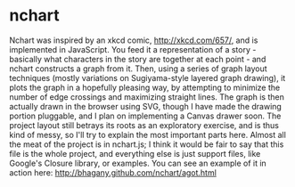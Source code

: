 nchart
======

Nchart was inspired by an xkcd comic, http://xkcd.com/657/, and is implemented in JavaScript. You feed it a representation of a story - basically what characters in the story are together at each point - and nchart constructs a graph from it. Then, using a series of graph layout techniques (mostly variations on Sugiyama-style layered graph drawing), it plots the graph in a hopefully pleasing way, by attempting to minimize the number of edge crossings and maximizing straight lines. The graph is then actually drawn in the browser using SVG, though I have made the drawing portion pluggable, and I plan on implementing a Canvas drawer soon. The project layout still betrays its roots as an exploratory exercise, and is thus kind of messy, so I'll try to explain the most important parts here. Almost all the meat of the project is in nchart.js; I think it would be fair to say that this file is the whole project, and everything else is just support files, like Google's Closure library, or examples. You can see an example of it in action here: http://bhagany.github.com/nchart/agot.html
